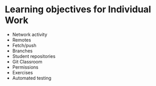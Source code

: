 # Learning objectives for Individual Work

* Network activity
* Remotes
* Fetch/push
* Branches
* Student repositories
* Git Classroom
* Permissions
* Exercises
* Automated testing

